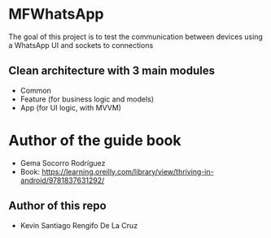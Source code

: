 # MFWhatsApp

The goal of this project is to test the communication between devices using a WhatsApp UI and sockets to connections

## Clean architecture with 3 main modules
- Common
- Feature (for business logic and models)
- App (for UI logic, with MVVM)

# Author of the guide book
- Gema Socorro Rodríguez
- Book: https://learning.oreilly.com/library/view/thriving-in-android/9781837631292/

## Author of this repo 
- Kevin Santiago Rengifo De La Cruz